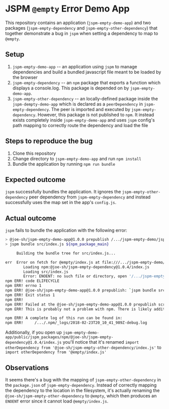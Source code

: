 # JSPM `@empty` Error Demo App

This repository contains an application (`jspm-empty-demo-app`) and two packages
(`jspm-empty-dependency` and `jspm-empty-other-dependency`) that together demonstrate a bug in
`jspm` when setting a dependency to map to `@empty`.

## Setup

1. `jspm-empty-demo-app` -- an application using `jspm` to manage dependencies and build a bundled
   javascript file meant to be loaded by the browser
2. `jspm-empty-dependency` -- an `npm` package that exports a function which displays a console.log.
   This package is depended on by `jspm-empty-demo-app`.
2. `jspm-empty-other-dependency` -- an locally-defined package inside the `jspm-dempty-demo-app`
   which is declared as a `peerDependency` in `jspm-empty-dependency`. The peer is imported and
   executed by `jspm-empty-dependency`. However, this package is not published to `npm`. It instead
   exists completely inside `jspm-empty-demo-app` and uses `jspm` config's path mapping to correctly
   route the dependency and load the file

## Steps to reproduce the bug

1. Clone this repository
2. Change directory to `jspm-empty-demo-app` and run `npm install`
3. Bundle the application by running `npm run bundle`

## Expected outcome

`jspm` successfully bundles the application. It ignores the `jspm-empty-other-dependency` peer
dependency from `jspm-empty-dependency` and instead successfully uses the map set in the app's
`config.js`.

## Actual outcome

`jspm` fails to bundle the application with the following error:

```sh
> @joe-sh/jspm-empty-demo-app@1.0.0 prepublish /.../jspm-empty-demo/jspm-empty-demo-app
> jspm bundle src/index.js ${npm_package_main}

     Building the bundle tree for src/index.js...

err  Error on fetch for @empty/index.js at file:///.../jspm-empty-demo/jspm-empty-demo-app/public/@empty/index.js
        Loading npm:@joe-sh/jspm-empty-dependency@1.0.4/index.js
        Loading src/index.js
        Error: ENOENT: no such file or directory, open '/.../jspm-empty-demo/jspm-empty-demo-app/public/@empty/index.js'
npm ERR! code ELIFECYCLE
npm ERR! errno 1
npm ERR! @joe-sh/jspm-empty-demo-app@1.0.0 prepublish: `jspm bundle src/index.js ${npm_package_main}`
npm ERR! Exit status 1
npm ERR!
npm ERR! Failed at the @joe-sh/jspm-empty-demo-app@1.0.0 prepublish script.
npm ERR! This is probably not a problem with npm. There is likely additional logging output above.

npm ERR! A complete log of this run can be found in:
npm ERR!     /.../.npm/_logs/2018-02-23T20_10_41_989Z-debug.log
```

Additionally, if you open up `jspm-empty-demo-app/public/jspm_packages/npm/@joe-sh/jspm-empty-dependency@1.0.4/index.js`
you'll notice that it's renamed `import otherDependency from '@joe-sh/jspm-empty-other-dependency/index.js'` to
`import otherDependency from '@empty/index.js'`

## Observations

It seems there's a bug with the mapping of `jspm-empty-other-dependency` in the `package.json` of
`jspm-empty-dependency`. Instead of correctly mapping the dependency to the location in the
filesystem, it's actually renaming the `@joe-sh/jspm-empty-other-dependency` to `@empty`, which then
produces an `ENOENT` error since it cannot load `@empty/index.js`.

